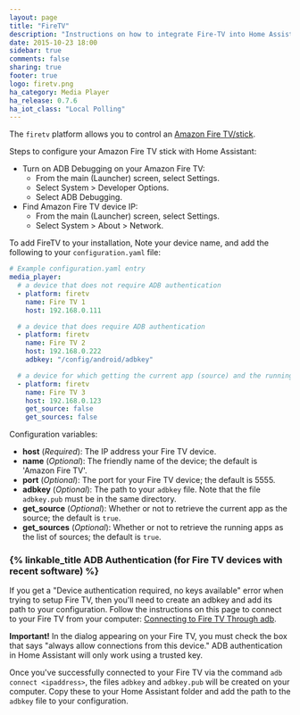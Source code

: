 ```yaml
---
layout: page
title: "FireTV"
description: "Instructions on how to integrate Fire-TV into Home Assistant."
date: 2015-10-23 18:00
sidebar: true
comments: false
sharing: true
footer: true
logo: firetv.png
ha_category: Media Player
ha_release: 0.7.6
ha_iot_class: "Local Polling"
---
```



The `firetv` platform allows you to control an [Amazon Fire TV/stick](http://www.amazon.com/Amazon-DV83YW-Fire-TV/dp/B00U3FPN4U).

Steps to configure your Amazon Fire TV stick with Home Assistant:

- Turn on ADB Debugging on your Amazon Fire TV:
  - From the main (Launcher) screen, select Settings.
  - Select System > Developer Options.
  - Select ADB Debugging.
- Find Amazon Fire TV device IP:
  - From the main (Launcher) screen, select Settings.
  - Select System > About > Network.

To add FireTV to your installation, Note your device name, and add the following to your `configuration.yaml` file:

```yaml
# Example configuration.yaml entry
media_player:
  # a device that does not require ADB authentication
  - platform: firetv
    name: Fire TV 1
    host: 192.168.0.111

  # a device that does require ADB authentication
  - platform: firetv
    name: Fire TV 2
    host: 192.168.0.222
    adbkey: "/config/android/adbkey"

  # a device for which getting the current app (source) and the running apps (sources) cause issues
  - platform: firetv
    name: Fire TV 3
    host: 192.168.0.123
    get_source: false
    get_sources: false
```

Configuration variables:

- **host** (*Required*): The IP address your Fire TV device.  
- **name** (*Optional*): The friendly name of the device; the default is 'Amazon Fire TV'.
- **port** (*Optional*): The port for your Fire TV device; the default is 5555.
- **adbkey** (*Optional*): The path to your `adbkey` file.  Note that the file `adbkey.pub` must be in the same directory.  
- **get_source** (*Optional*): Whether or not to retrieve the current app as the source; the default is `true`.
- **get_sources** (*Optional*): Whether or not to retrieve the running apps as the list of sources; the default is `true`.

### {% linkable_title ADB Authentication (for Fire TV devices with recent software) %}

If you get a "Device authentication required, no keys available" error when trying to setup Fire TV, then you'll need to create an adbkey and add its path to your configuration.  Follow the instructions on this page to connect to your Fire TV from your computer: [Connecting to Fire TV Through adb](https://developer.amazon.com/zh/docs/fire-tv/connecting-adb-to-device.html).  

**Important!**  In the dialog appearing on your Fire TV, you must check the box that says "always allow connections from this device."  ADB authentication in Home Assistant will only work using a trusted key.

Once you've successfully connected to your Fire TV via the command `adb connect <ipaddress>`, the files `adbkey` and `adbkey.pub` will be created on your computer.  Copy these to your Home Assistant folder and add the path to the `adbkey` file to your configuration.  
